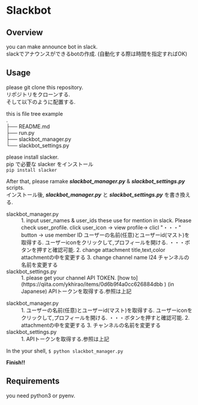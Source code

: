 # Slackbot   
## Overview  
you can make announce bot in slack.  
slackでアナウンスができるbotの作成. (自動化する際は時間を指定すればOK)  

## Usage  
please git clone this repository.  
リポジトリをクローンする.  
そして以下のように配置する.  

this is file tree example  
.  
├── README.md  
├── run.py  
├── slackbot_manager.py  
└── slackbot_settings.py  

please install slacker.  
pip で必要な slacker をインストール  
`pip install slacker`  

After that, please ramake ***slackbot_manager.py*** & ***slackbot_settings.py*** scripts.  
インストール後, ***slackbot_manager.py*** と ***slackbot_settings.py*** を書き換える.  



<dl>
  <dt>slackbot_manager.py</dt>
  <dd>
  1. input user_names & user_ids    
  these use for mention in slack. Please check user_profile.  
  click user_icon -> view profile-> clicl "・・・" button -> use member ID  
  ユーザーの名前(任意)とユーザーid(マスト)を取得する.  
  ユーザーiconをクリックして,プロフィールを開ける. ・・・ボタンを押すと確認可能.  
  2. change attachment title,text,color  
  attachmentの中を変更する  
  3. change channel name  l24  
  チャンネルの名前を変更する  
  </dd>
  <dt>slackbot_settings.py</dt>
  <dd>
  1. please get your channel API TOKEN. [how to](https://qiita.com/ykhirao/items/0d6b9f4a0cc626884dbb ) (in Japanese)
  APIトークンを取得する.参照は上記
  </dd>
</dl>

<dl>
  <dt>slackbot_manager.py</dt>
  <dd>
  1. ユーザーの名前(任意)とユーザーid(マスト)を取得する.  
  ユーザーiconをクリックして,プロフィールを開ける. ・・・ボタンを押すと確認可能.  
  2. attachmentの中を変更する  
  3. チャンネルの名前を変更する  
  </dd>
  <dt>slackbot_settings.py</dt>
  <dd>
  1. APIトークンを取得する.参照は上記
  </dd>
</dl>

In the your shell,
`$ python slackbot_manager.py`

**Finish!!**

## Requirements  
you need python3 or pyenv.
